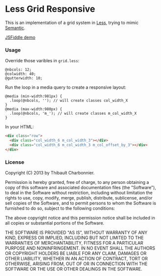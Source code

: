 # Less Grid Responsive

This is an implementation of a grid system in [Less](http://lesscss.org), trying to mimic [Semantic](http://semantic.gs/).

[JSFiddle demo](http://jsfiddle.net/thibaultCha/kKBZT/)

### Usage

Override those varibles in `grid.less`:

```
@nbcols: 12;
@colwidth: 40;
@gutterwidth: 10;
```

Run the loop in a media query to create a responsive layout:

```
@media (min-width:981px) {
  .loop(@nbcols, ''); // will create classes col_width_X
}
@media (max-width:980px) {
  .loop(@nbcols, 'm_'); // will create classes m_col_width_X
}
```

In your HTML:

```html
<div class="row">
  <div class="col_width_6 m_col_width_3"></div>
  <div class="col_width_6 m_col_width_3 m_col_offset_by_3"></div>
</div>
```

### License
Copyright (C) 2013 by Thibault Charbonnier.

Permission is hereby granted, free of charge, to any person obtaining a copy of this software and associated documentation files (the "Software"), to deal in the Software without restriction, including without limitation the rights to use, copy, modify, merge, publish, distribute, sublicense, and/or sell copies of the Software, and to permit persons to whom the Software is furnished to do so, subject to the following conditions:

The above copyright notice and this permission notice shall be included in all copies or substantial portions of the Software.

THE SOFTWARE IS PROVIDED "AS IS", WITHOUT WARRANTY OF ANY KIND, EXPRESS OR IMPLIED, INCLUDING BUT NOT LIMITED TO THE WARRANTIES OF MERCHANTABILITY, FITNESS FOR A PARTICULAR PURPOSE AND NONINFRINGEMENT. IN NO EVENT SHALL THE AUTHORS OR COPYRIGHT HOLDERS BE LIABLE FOR ANY CLAIM, DAMAGES OR OTHER LIABILITY, WHETHER IN AN ACTION OF CONTRACT, TORT OR OTHERWISE, ARISING FROM, OUT OF OR IN CONNECTION WITH THE SOFTWARE OR THE USE OR OTHER DEALINGS IN THE SOFTWARE.
  
